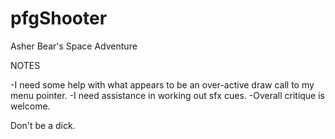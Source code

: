 # pfgShooter
Asher Bear's Space Adventure

NOTES

-I need some help with what appears to be an over-active draw call to my menu pointer.
-I need assistance in working out sfx cues.
-Overall critique is welcome.

Don't be a dick.
